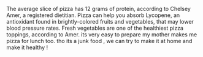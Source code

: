 The average slice of pizza has 12 grams of protein, according to Chelsey Amer, a registered dietitian. Pizza can help you absorb Lycopene, an antioxidant found in brightly-colored fruits and vegetables, that may lower blood pressure rates. Fresh vegetables are one of the healthiest pizza toppings, according to Amer.
its very easy to prepare
my mother makes me pizza for lunch too.
tho its a junk food , we can try to make it at home and make it healthy !